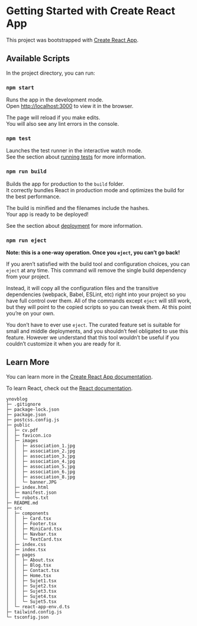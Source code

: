 # Getting Started with Create React App

This project was bootstrapped with [Create React App](https://github.com/facebook/create-react-app).

## Available Scripts

In the project directory, you can run:

### `npm start`

Runs the app in the development mode.\
Open [http://localhost:3000](http://localhost:3000) to view it in the browser.

The page will reload if you make edits.\
You will also see any lint errors in the console.

### `npm test`

Launches the test runner in the interactive watch mode.\
See the section about [running tests](https://facebook.github.io/create-react-app/docs/running-tests) for more information.

### `npm run build`

Builds the app for production to the `build` folder.\
It correctly bundles React in production mode and optimizes the build for the best performance.

The build is minified and the filenames include the hashes.\
Your app is ready to be deployed!

See the section about [deployment](https://facebook.github.io/create-react-app/docs/deployment) for more information.

### `npm run eject`

**Note: this is a one-way operation. Once you `eject`, you can’t go back!**

If you aren’t satisfied with the build tool and configuration choices, you can `eject` at any time. This command will remove the single build dependency from your project.

Instead, it will copy all the configuration files and the transitive dependencies (webpack, Babel, ESLint, etc) right into your project so you have full control over them. All of the commands except `eject` will still work, but they will point to the copied scripts so you can tweak them. At this point you’re on your own.

You don’t have to ever use `eject`. The curated feature set is suitable for small and middle deployments, and you shouldn’t feel obligated to use this feature. However we understand that this tool wouldn’t be useful if you couldn’t customize it when you are ready for it.

## Learn More

You can learn more in the [Create React App documentation](https://facebook.github.io/create-react-app/docs/getting-started).

To learn React, check out the [React documentation](https://reactjs.org/).



```
ynovblog
├─ .gitignore
├─ package-lock.json
├─ package.json
├─ postcss.config.js
├─ public
│  ├─ cv.pdf
│  ├─ favicon.ico
│  ├─ images
│  │  ├─ association_1.jpg
│  │  ├─ association_2.jpg
│  │  ├─ association_3.jpg
│  │  ├─ association_4.jpg
│  │  ├─ association_5.jpg
│  │  ├─ association_6.jpg
│  │  ├─ association_8.jpg
│  │  └─ banner.JPG
│  ├─ index.html
│  ├─ manifest.json
│  └─ robots.txt
├─ README.md
├─ src
│  ├─ components
│  │  ├─ Card.tsx
│  │  ├─ Footer.tsx
│  │  ├─ MiniCard.tsx
│  │  ├─ Navbar.tsx
│  │  └─ TextCard.tsx
│  ├─ index.css
│  ├─ index.tsx
│  ├─ pages
│  │  ├─ About.tsx
│  │  ├─ Blog.tsx
│  │  ├─ Contact.tsx
│  │  ├─ Home.tsx
│  │  ├─ Sujet1.tsx
│  │  ├─ Sujet2.tsx
│  │  ├─ Sujet3.tsx
│  │  ├─ Sujet4.tsx
│  │  └─ Sujet5.tsx
│  └─ react-app-env.d.ts
├─ tailwind.config.js
└─ tsconfig.json

```